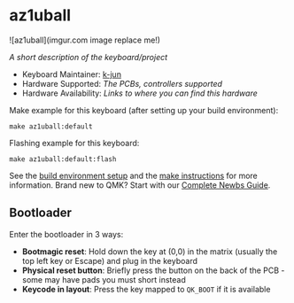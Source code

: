 # az1uball

![az1uball](imgur.com image replace me!)

*A short description of the keyboard/project*

* Keyboard Maintainer: [k-jun](https://github.com/k-jun)
* Hardware Supported: *The PCBs, controllers supported*
* Hardware Availability: *Links to where you can find this hardware*

Make example for this keyboard (after setting up your build environment):

    make az1uball:default

Flashing example for this keyboard:

    make az1uball:default:flash

See the [build environment setup](https://docs.qmk.fm/#/getting_started_build_tools) and the [make instructions](https://docs.qmk.fm/#/getting_started_make_guide) for more information. Brand new to QMK? Start with our [Complete Newbs Guide](https://docs.qmk.fm/#/newbs).

## Bootloader

Enter the bootloader in 3 ways:

* **Bootmagic reset**: Hold down the key at (0,0) in the matrix (usually the top left key or Escape) and plug in the keyboard
* **Physical reset button**: Briefly press the button on the back of the PCB - some may have pads you must short instead
* **Keycode in layout**: Press the key mapped to `QK_BOOT` if it is available

